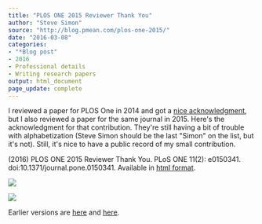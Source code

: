 ```yaml
---
title: "PLOS ONE 2015 Reviewer Thank You"
author: "Steve Simon"
source: "http://blog.pmean.com/plos-one-2015/"
date: "2016-03-08"
categories:
- "*Blog post"
- 2016
- Professional details
- Writing research papers
output: html_document
page_update: complete
---
```


I reviewed a paper for PLOS One in 2014 and got a [nice acknowledgment][sim3], but I also reviewed a paper for the same journal in 2015. Here's the acknowledgment for that contribution. They're still having a bit of trouble with alphabetization (Steve Simon should be the last "Simon" on the list, but it's not). Still, it's nice to have a public record of my small contribution.

<!---More--->

(2016) PLOS ONE 2015 Reviewer Thank You. PLoS ONE 11(2): e0150341.
doi:10.1371/journal.pone.0150341. Available in [html format][plos1].

[plos1]: http://journals.plos.org/plosone/article?id=10.1371/journal.pone.0150341

![](http://www.pmean.com/new-images/16/plos-one-201501.png)

![](http://www.pmean.com/new-images/16/plos-one-201502.png)


[sim3]: http://new.pmean.com/plos-one-reviewer/index.html

 
Earlier versions are [here][sim1] and [here][sim2].
 
[sim1]: http://blog.pmean.com/plos-one-2015/
[sim2]: http://new.pmean.com/plos-one-2015/
 

